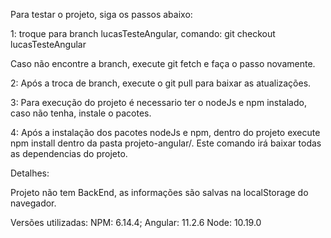 Para testar o projeto, siga os passos abaixo:

1: troque para branch lucasTesteAngular, comando:
git checkout lucasTesteAngular

Caso não encontre a branch, execute git fetch e faça o passo novamente.

2: Após a troca de branch, execute o git pull para baixar as atualizações.

3: Para execução do projeto é necessario ter o nodeJs e npm instalado, caso não tenha, instale o pacotes.

4: Após a instalação dos pacotes nodeJs e npm, dentro do projeto execute npm install dentro da pasta projeto-angular/. Este comando irá baixar todas as dependencias do projeto.

Detalhes:

Projeto não tem BackEnd, as informações são salvas na localStorage do navegador.

Versões utilizadas:
NPM: 6.14.4;
Angular: 11.2.6
Node: 10.19.0

